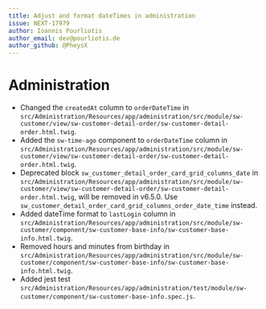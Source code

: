 ```yaml
---
title: Adjust and format dateTimes in administration
issue: NEXT-17979
author: Ioannis Pourliotis
author_email: dev@pourliotis.de
author_github: @PheysX
---
```

# Administration
* Changed the `createdAt` column to `orderDateTime` in `src/Administration/Resources/app/administration/src/module/sw-customer/view/sw-customer-detail-order/sw-customer-detail-order.html.twig`.
* Added the `sw-time-ago` component to `orderDateTime` column in `src/Administration/Resources/app/administration/src/module/sw-customer/view/sw-customer-detail-order/sw-customer-detail-order.html.twig`.
* Deprecated block `sw_customer_detail_order_card_grid_columns_date` in `src/Administration/Resources/app/administration/src/module/sw-customer/view/sw-customer-detail-order/sw-customer-detail-order.html.twig`, will be removed in v6.5.0. Use `sw_customer_detail_order_card_grid_columns_order_date_time` instead.
* Added dateTime format to `lastLogin` column in `src/Administration/Resources/app/administration/src/module/sw-customer/component/sw-customer-base-info/sw-customer-base-info.html.twig`.
* Removed hours and minutes from birthday in `src/Administration/Resources/app/administration/src/module/sw-customer/component/sw-customer-base-info/sw-customer-base-info.html.twig`.
* Added jest test `src/Administration/Resources/app/administration/test/module/sw-customer/component/sw-customer-base-info.spec.js`.
